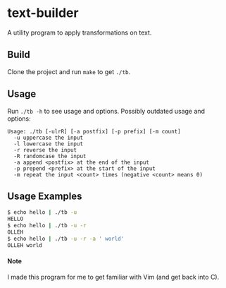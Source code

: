 # text-builder
A utility program to apply transformations on text.  

## Build
Clone the project and run `make` to get `./tb`.

## Usage
Run `./tb -h` to see usage and options.
Possibly outdated usage and options:
```
Usage: ./tb [-ulrR] [-a postfix] [-p prefix] [-m count]
  -u uppercase the input
  -l lowercase the input
  -r reverse the input
  -R randomcase the input
  -a append <postfix> at the end of the input
  -p prepend <prefix> at the start of the input
  -m repeat the input <count> times (negative <count> means 0)
```

## Usage Examples
```bash
$ echo hello | ./tb -u
HELLO
$ echo hello | ./tb -u -r
OLLEH
$ echo hello | ./tb -u -r -a ' world'
OLLEH world
```
#### Note
I made this program for me to get familiar with Vim (and get back into C).

